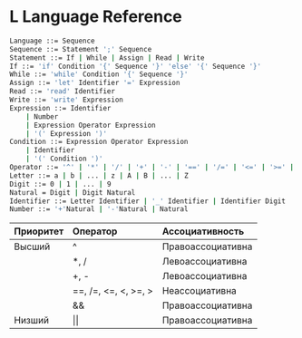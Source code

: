 # L Language Reference

```bash
Language ::= Sequence
Sequence ::= Statement ';' Sequence
Statement ::= If | While | Assign | Read | Write
If ::= 'if' Condition '{' Sequence '}' 'else' '{' Sequence '}'
While ::= 'while' Condition '{' Sequence '}'
Assign ::= 'let' Identifier '=' Expression
Read ::= 'read' Identifier
Write ::= 'write' Expression
Expression ::= Identifier
    | Number
    | Expression Operator Expression
    | '(' Expression ')'
Condition ::= Expression Operator Expression
    | Identifier
    | '(' Condition ')'
Operator ::= '^' | '*' | '/' | '+' | '-' | '==' | '/=' | '<=' | '>=' | '>' | '<' | '&&' | '||'
Letter ::= a | b | ... | z | A | B | ... | Z
Digit ::= 0 | 1 | ... | 9
Natural = Digit | Digit Natural
Identifier ::= Letter Identifier | '_' Identifier | Identifier Digit
Number ::= '+'Natural | '-'Natural | Natural
```

 | Приоритет | Оператор             | Ассоциативность   |
 | :-------- | :------------------- | :---------------- |
 | Высший    | ^                    | Правоассоциативна |
 |           | *, /                 | Левоассоциативна  |
 |           | +, -                 | Левоассоциативна  |
 |           | ==, /=, <=, <, >=, > | Неассоциативна    |
 |           | &&                   | Правоассоциативна |
 | Низший    | \|\|                 | Правоассоциативна |
